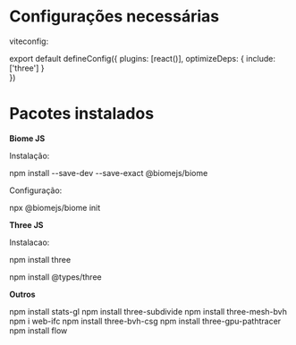 # Configurações necessárias

viteconfig: 

export default defineConfig({
  plugins: [react()],
   optimizeDeps: {
    include: ['three']
  }  
})


# Pacotes instalados

**Biome JS**

Instalação:

npm install --save-dev --save-exact @biomejs/biome

Configuração:

npx @biomejs/biome init

**Three JS**

Instalacao:

npm install three

npm install @types/three

**Outros**

npm install stats-gl
npm install three-subdivide
npm install three-mesh-bvh
npm i web-ifc
npm install three-bvh-csg
npm install three-gpu-pathtracer
npm install flow
